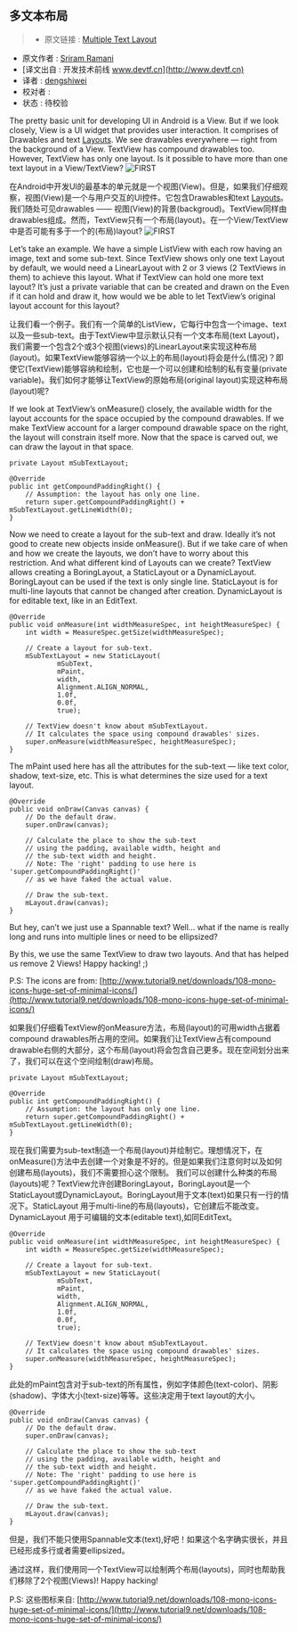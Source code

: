 多文本布局
---
> * 原文链接 : [Multiple Text Layout](https://sriramramani.wordpress.com/2014/08/14/multiple-text-layout/)
* 原文作者 : [Sriram Ramani](https://sriramramani.wordpress.com/author/sriramramani/)
* [译文出自 :  开发技术前线 www.devtf.cn](http://www.devtf.cn)
* 译者 : [dengshiwei](https://github.com/dengshiwei) 
* 校对者 :
* 状态 : 待校验

The pretty basic unit for developing UI in Android is a View. But if we look closely, View is a UI widget that provides user interaction. It comprises of Drawables and text [Layouts](http://developer.android.com/reference/android/text/Layout.html). We see drawables everywhere — right from the background of a View. TextView has compound drawables too. However, TextView has only one layout. Is it possible to have more than one text layout in a View/TextView?
![FIRST](https://sriramramani.files.wordpress.com/2014/08/badges.png)

在Android中开发UI的最基本的单元就是一个视图(View)。但是，如果我们仔细观察，视图(View)是一个与用户交互的UI控件。它包含Drawables和text [Layouts](http://developer.android.com/reference/android/text/Layout.html)。我们随处可见drawables —— 视图(View)的背景(backgroud)。TextView同样由drawables组成。然而，TextView只有一个布局(layout)。在一个View/TextView中是否可能有多于一个的(布局)layout?
![FIRST](https://sriramramani.files.wordpress.com/2014/08/badges.png)

Let’s take an example. We have a simple ListView with each row having an image, text and some sub-text. Since TextView shows only one text Layout by default, we would need a LinearLayout with 2 or 3 views (2 TextViews in them) to achieve this layout. What if TextView can hold one more text layout? It’s just a private variable that can be created and drawn on the Even if it can hold and draw it, how would we be able to let TextView’s original layout account for this layout?

让我们看一个例子。我们有一个简单的ListView，它每行中包含一个image、text以及一些sub-text。由于TextView中显示默认只有一个文本布局(text Layout)，我们需要一个包含2个或3个视图(views)的LinearLayout来实现这种布局(layout)。如果TextView能够容纳一个以上的布局(layout)将会是什么(情况)？即使它(TextView)能够容纳和绘制，它也是一个可以创建和绘制的私有变量(private variable)。我们如何才能够让TextView的原始布局(original layout)实现这种布局(layout)呢?

If we look at TextView’s onMeasure() closely, the available width for the layout accounts for the space occupied by the compound drawables. If we make TextView account for a larger compound drawable space on the right, the layout will constrain itself more. Now that the space is carved out, we can draw the layout in that space.

 	private Layout mSubTextLayout;

    @Override
    public int getCompoundPaddingRight() {
        // Assumption: the layout has only one line.
        return super.getCompoundPaddingRight() + mSubTextLayout.getLineWidth(0);
    }
Now we need to create a layout for the sub-text and draw. Ideally it’s not good to create new objects inside onMeasure(). But if we take care of when and how we create the layouts, we don’t have to worry about this restriction. And what different kind of Layouts can we create? TextView allows creating a BoringLayout, a StaticLayout or a DynamicLayout. BoringLayout can be used if the text is only single line. StaticLayout is for multi-line layouts that cannot be changed after creation. DynamicLayout is for editable text, like in an EditText.

 	@Override
    public void onMeasure(int widthMeasureSpec, int heightMeasureSpec) {
        int width = MeasureSpec.getSize(widthMeasureSpec);

        // Create a layout for sub-text.
        mSubTextLayout = new StaticLayout(
                mSubText,
                mPaint,
                width,
                Alignment.ALIGN_NORMAL,
                1.0f,
                0.0f,
                true);

        // TextView doesn't know about mSubTextLayout.
        // It calculates the space using compound drawables' sizes.
        super.onMeasure(widthMeasureSpec, heightMeasureSpec);
    }
The mPaint used here has all the attributes for the sub-text — like text color, shadow, text-size, etc. This is what determines the size used for a text layout.

 	@Override
    public void onDraw(Canvas canvas) {
        // Do the default draw.
        super.onDraw(canvas);

        // Calculate the place to show the sub-text
        // using the padding, available width, height and
        // the sub-text width and height.
        // Note: The 'right' padding to use here is 'super.getCompoundPaddingRight()'
        // as we have faked the actual value.

        // Draw the sub-text.
        mLayout.draw(canvas);
    }

But hey, can’t we just use a Spannable text? Well… what if the name is really long and runs into multiple lines or need to be ellipsized?

By this, we use the same TextView to draw two layouts. And that has helped us remove 2 Views! Happy hacking! ;)

P.S: The icons are from: [http://www.tutorial9.net/downloads/108-mono-icons-huge-set-of-minimal-icons/](http://www.tutorial9.net/downloads/108-mono-icons-huge-set-of-minimal-icons/)

如果我们仔细看TextView的onMeasure方法，布局(layout)的可用width占据着compound drawables所占用的空间。如果我们让TextView占有compound drawable右侧的大部分，这个布局(layout)将会包含自己更多。现在空间划分出来了，我们可以在这个空间绘制(draw)布局。

	private Layout mSubTextLayout;

    @Override
    public int getCompoundPaddingRight() {
        // Assumption: the layout has only one line.
        return super.getCompoundPaddingRight() + mSubTextLayout.getLineWidth(0);
    }

现在我们需要为sub-text制造一个布局(layout)并绘制它。理想情况下，在onMeasure()方法中去创建一个对象是不好的。但是如果我们注意何时以及如何创建布局(layouts)，我们不需要担心这个限制。
我们可以创建什么种类的布局(layouts)呢？TextView允许创建BoringLayout，BoringLayout是一个 StaticLayout或DynamicLayout。BoringLayout用于文本(text)如果只有一行的情况下。StaticLayout 用于multi-line的布局(layouts)，它创建后不能改变。DynamicLayout 用于可编辑的文本(editable text),如同EditText。

	@Override
    public void onMeasure(int widthMeasureSpec, int heightMeasureSpec) {
        int width = MeasureSpec.getSize(widthMeasureSpec);

        // Create a layout for sub-text.
        mSubTextLayout = new StaticLayout(
                mSubText,
                mPaint,
                width,
                Alignment.ALIGN_NORMAL,
                1.0f,
                0.0f,
                true);

        // TextView doesn't know about mSubTextLayout.
        // It calculates the space using compound drawables' sizes.
        super.onMeasure(widthMeasureSpec, heightMeasureSpec);
    }

此处的mPaint包含对于sub-text的所有属性，例如字体颜色(text-color)、阴影(shadow)、字体大小(text-size)等等。这些决定用于text layout的大小。

	@Override
    public void onDraw(Canvas canvas) {
        // Do the default draw.
        super.onDraw(canvas);

        // Calculate the place to show the sub-text
        // using the padding, available width, height and
        // the sub-text width and height.
        // Note: The 'right' padding to use here is 'super.getCompoundPaddingRight()'
        // as we have faked the actual value.

        // Draw the sub-text.
        mLayout.draw(canvas);
    }

但是，我们不能只使用Spannable文本(text),好吧！如果这个名字确实很长，并且已经形成多行或者需要ellipsized。

通过这样，我们使用同一个TextView可以绘制两个布局(layouts)，同时也帮助我们移除了2个视图(Views)! Happy hacking!

P.S: 这些图标来自: [http://www.tutorial9.net/downloads/108-mono-icons-huge-set-of-minimal-icons/](http://www.tutorial9.net/downloads/108-mono-icons-huge-set-of-minimal-icons/)